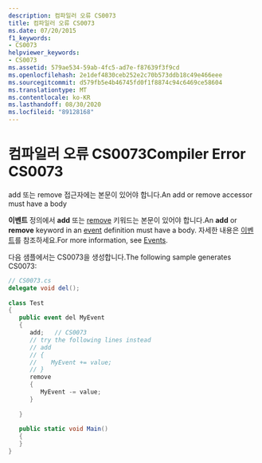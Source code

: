 ```yaml
---
description: 컴파일러 오류 CS0073
title: 컴파일러 오류 CS0073
ms.date: 07/20/2015
f1_keywords:
- CS0073
helpviewer_keywords:
- CS0073
ms.assetid: 579ae534-59ab-4fc5-ad7e-f87639f3f9cd
ms.openlocfilehash: 2e1def4830ceb252e2c70b573ddb18c49e466eee
ms.sourcegitcommit: d579fb5e4b46745fd0f1f8874c94c6469ce58604
ms.translationtype: MT
ms.contentlocale: ko-KR
ms.lasthandoff: 08/30/2020
ms.locfileid: "89128168"
---
```

# <a name="compiler-error-cs0073"></a><span data-ttu-id="a5436-103">컴파일러 오류 CS0073</span><span class="sxs-lookup"><span data-stu-id="a5436-103">Compiler Error CS0073</span></span>
<span data-ttu-id="a5436-104">add 또는 remove 접근자에는 본문이 있어야 합니다.</span><span class="sxs-lookup"><span data-stu-id="a5436-104">An add or remove accessor must have a body</span></span>  
  
 <span data-ttu-id="a5436-105">**이벤트** 정의에서 **add** 또는 [remove](../language-reference/keywords/event.md) 키워드는 본문이 있어야 합니다.</span><span class="sxs-lookup"><span data-stu-id="a5436-105">An **add** or **remove** keyword in an [event](../language-reference/keywords/event.md) definition must have a body.</span></span> <span data-ttu-id="a5436-106">자세한 내용은 [이벤트](../programming-guide/events/index.md)를 참조하세요.</span><span class="sxs-lookup"><span data-stu-id="a5436-106">For more information, see [Events](../programming-guide/events/index.md).</span></span>  
  
 <span data-ttu-id="a5436-107">다음 샘플에서는 CS0073을 생성합니다.</span><span class="sxs-lookup"><span data-stu-id="a5436-107">The following sample generates CS0073:</span></span>  
  
```csharp  
// CS0073.cs  
delegate void del();  
  
class Test  
{  
   public event del MyEvent  
   {  
      add;   // CS0073  
      // try the following lines instead  
      // add  
      // {  
      //    MyEvent += value;  
      // }  
      remove  
      {  
         MyEvent -= value;  
      }  
  
   }  
  
   public static void Main()  
   {  
   }  
}  
```
